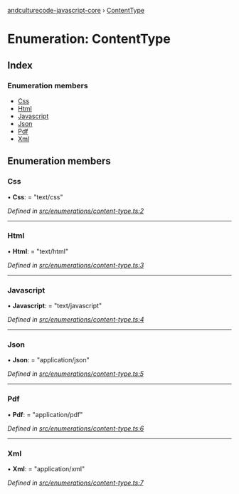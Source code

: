 [andculturecode-javascript-core](../README.md) › [ContentType](contenttype.md)

# Enumeration: ContentType

## Index

### Enumeration members

* [Css](contenttype.md#css)
* [Html](contenttype.md#html)
* [Javascript](contenttype.md#javascript)
* [Json](contenttype.md#json)
* [Pdf](contenttype.md#pdf)
* [Xml](contenttype.md#xml)

## Enumeration members

###  Css

• **Css**: = "text/css"

*Defined in [src/enumerations/content-type.ts:2](https://github.com/AndcultureCode/AndcultureCode.JavaScript.Core/blob/2a85dc3/src/enumerations/content-type.ts#L2)*

___

###  Html

• **Html**: = "text/html"

*Defined in [src/enumerations/content-type.ts:3](https://github.com/AndcultureCode/AndcultureCode.JavaScript.Core/blob/2a85dc3/src/enumerations/content-type.ts#L3)*

___

###  Javascript

• **Javascript**: = "text/javascript"

*Defined in [src/enumerations/content-type.ts:4](https://github.com/AndcultureCode/AndcultureCode.JavaScript.Core/blob/2a85dc3/src/enumerations/content-type.ts#L4)*

___

###  Json

• **Json**: = "application/json"

*Defined in [src/enumerations/content-type.ts:5](https://github.com/AndcultureCode/AndcultureCode.JavaScript.Core/blob/2a85dc3/src/enumerations/content-type.ts#L5)*

___

###  Pdf

• **Pdf**: = "application/pdf"

*Defined in [src/enumerations/content-type.ts:6](https://github.com/AndcultureCode/AndcultureCode.JavaScript.Core/blob/2a85dc3/src/enumerations/content-type.ts#L6)*

___

###  Xml

• **Xml**: = "application/xml"

*Defined in [src/enumerations/content-type.ts:7](https://github.com/AndcultureCode/AndcultureCode.JavaScript.Core/blob/2a85dc3/src/enumerations/content-type.ts#L7)*
